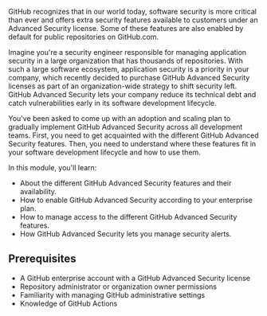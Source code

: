 GitHub recognizes that in our world today, software security is more critical than ever and offers extra security features available to customers under an Advanced Security license. Some of these features are also enabled by default for public repositories on GitHub.com.

Imagine you're a security engineer responsible for managing application security in a large organization that has thousands of repositories. With such a large software ecosystem, application security is a priority in your company, which recently decided to purchase GitHub Advanced Security licenses as part of an organization-wide strategy to shift security left. GitHub Advanced Security lets your company reduce its technical debt and catch vulnerabilities early in its software development lifecycle.

You've been asked to come up with an adoption and scaling plan to gradually implement GitHub Advanced Security across all development teams. First, you need to get acquainted with the different GitHub Advanced Security features. Then, you need to understand where these features fit in your software development lifecycle and how to use them.

In this module, you'll learn:

- About the different GitHub Advanced Security features and their availability.
- How to enable GitHub Advanced Security according to your enterprise plan.
- How to manage access to the different GitHub Advanced Security features.
- How GitHub Advanced Security lets you manage security alerts.

## Prerequisites

- A GitHub enterprise account with a GitHub Advanced Security license
- Repository administrator or organization owner permissions
- Familiarity with managing GitHub administrative settings
- Knowledge of GitHub Actions
